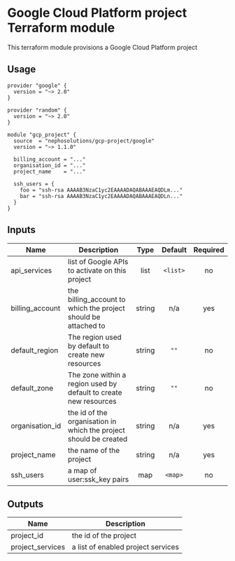 # Google Cloud Platform project Terraform module

This terraform module provisions a Google Cloud Platform project

## Usage

```hcl
provider "google" {
  version = "~> 2.0"
}

provider "random" {
  version = "~> 2.0"
}

module "gcp_project" {
  source  = "nephosolutions/gcp-project/google"
  version = "~> 1.1.0"

  billing_account = "..."
  organisation_id = "..."
  project_name    = "..."

  ssh_users = {
    foo = "ssh-rsa AAAAB3NzaC1yc2EAAAADAQABAAAEAQDLm..."
    bar = "ssh-rsa AAAAB3NzaC1yc2EAAAADAQABAAAEAQDLn..."
  }
}
```

## Inputs

| Name | Description | Type | Default | Required |
|------|-------------|:----:|:-----:|:-----:|
| api\_services | list of Google APIs to activate on this project | list | `<list>` | no |
| billing\_account | the billing_account to which the project should be attached to | string | n/a | yes |
| default\_region | The region used by default to create new resources | string | `""` | no |
| default\_zone | The zone within a region used by default to create new resources | string | `""` | no |
| organisation\_id | the id of the organisation in which the project should be created | string | n/a | yes |
| project\_name | the name of the project | string | n/a | yes |
| ssh\_users | a map of user:ssk_key pairs | map | `<map>` | no |

## Outputs

| Name | Description |
|------|-------------|
| project\_id | the id of the project |
| project\_services | a list of enabled project services |
